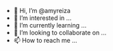- 👋 Hi, I’m @amyreiza
- 👀 I’m interested in ...
- 🌱 I’m currently learning ...
- 💞️ I’m looking to collaborate on ...
- 📫 How to reach me ...

<!---
amyreiza/amyreiza is a ✨ special ✨ repository because its `README.md` (this file) appears on your GitHub profile.
You can click the Preview link to take a look at your changes.
--->
